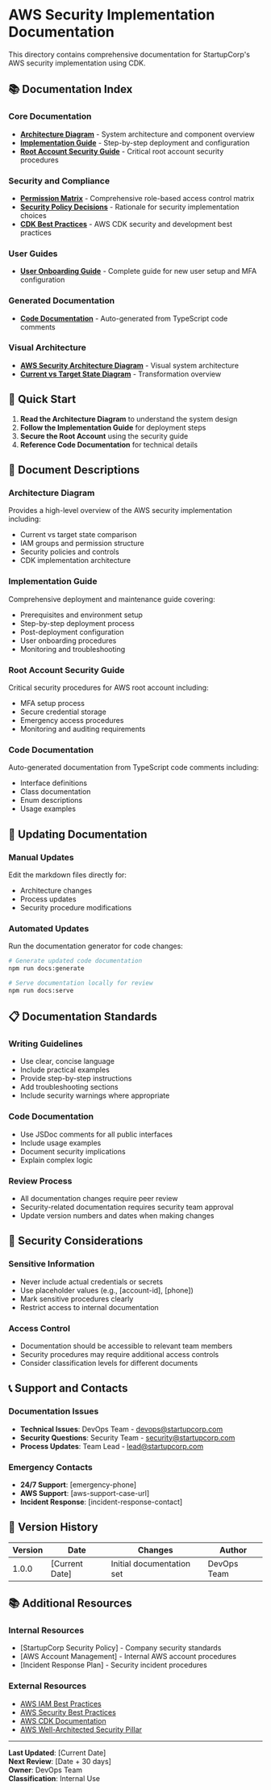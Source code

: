 # AWS Security Implementation Documentation

This directory contains comprehensive documentation for StartupCorp's AWS security implementation using CDK.

## 📚 Documentation Index

### Core Documentation

- **[Architecture Diagram](architecture-diagram.md)** - System architecture and component overview
- **[Implementation Guide](implementation-guide.md)** - Step-by-step deployment and configuration
- **[Root Account Security Guide](root-account-security-guide.md)** - Critical root account security procedures

### Security and Compliance

- **[Permission Matrix](permission-matrix.md)** - Comprehensive role-based access control matrix
- **[Security Policy Decisions](security-policy-decisions.md)** - Rationale for security implementation choices
- **[CDK Best Practices](cdk-best-practices.md)** - AWS CDK security and development best practices

### User Guides

- **[User Onboarding Guide](user-onboarding-guide.md)** - Complete guide for new user setup and MFA configuration

### Generated Documentation

- **[Code Documentation](code-documentation.md)** - Auto-generated from TypeScript code comments

### Visual Architecture

- **[AWS Security Architecture Diagram](../generated-diagrams/aws-security-architecture.png)** - Visual system architecture
- **[Current vs Target State Diagram](../generated-diagrams/current-vs-target-state.png)** - Transformation overview

## 🚀 Quick Start

1. **Read the Architecture Diagram** to understand the system design
2. **Follow the Implementation Guide** for deployment steps
3. **Secure the Root Account** using the security guide
4. **Reference Code Documentation** for technical details

## 📖 Document Descriptions

### Architecture Diagram

Provides a high-level overview of the AWS security implementation including:

- Current vs target state comparison
- IAM groups and permission structure
- Security policies and controls
- CDK implementation architecture

### Implementation Guide

Comprehensive deployment and maintenance guide covering:

- Prerequisites and environment setup
- Step-by-step deployment process
- Post-deployment configuration
- User onboarding procedures
- Monitoring and troubleshooting

### Root Account Security Guide

Critical security procedures for AWS root account including:

- MFA setup process
- Secure credential storage
- Emergency access procedures
- Monitoring and auditing requirements

### Code Documentation

Auto-generated documentation from TypeScript code comments including:

- Interface definitions
- Class documentation
- Enum descriptions
- Usage examples

## 🔄 Updating Documentation

### Manual Updates

Edit the markdown files directly for:

- Architecture changes
- Process updates
- Security procedure modifications

### Automated Updates

Run the documentation generator for code changes:

```bash
# Generate updated code documentation
npm run docs:generate

# Serve documentation locally for review
npm run docs:serve
```

## 📋 Documentation Standards

### Writing Guidelines

- Use clear, concise language
- Include practical examples
- Provide step-by-step instructions
- Add troubleshooting sections
- Include security warnings where appropriate

### Code Documentation

- Use JSDoc comments for all public interfaces
- Include usage examples
- Document security implications
- Explain complex logic

### Review Process

- All documentation changes require peer review
- Security-related documentation requires security team approval
- Update version numbers and dates when making changes

## 🔐 Security Considerations

### Sensitive Information

- Never include actual credentials or secrets
- Use placeholder values (e.g., [account-id], [phone])
- Mark sensitive procedures clearly
- Restrict access to internal documentation

### Access Control

- Documentation should be accessible to relevant team members
- Security procedures may require additional access controls
- Consider classification levels for different documents

## 📞 Support and Contacts

### Documentation Issues

- **Technical Issues**: DevOps Team - devops@startupcorp.com
- **Security Questions**: Security Team - security@startupcorp.com
- **Process Updates**: Team Lead - lead@startupcorp.com

### Emergency Contacts

- **24/7 Support**: [emergency-phone]
- **AWS Support**: [aws-support-case-url]
- **Incident Response**: [incident-response-contact]

## 🔄 Version History

| Version | Date           | Changes                   | Author      |
| ------- | -------------- | ------------------------- | ----------- |
| 1.0.0   | [Current Date] | Initial documentation set | DevOps Team |

## 📚 Additional Resources

### Internal Resources

- [StartupCorp Security Policy] - Company security standards
- [AWS Account Management] - Internal AWS account procedures
- [Incident Response Plan] - Security incident procedures

### External Resources

- [AWS IAM Best Practices](https://docs.aws.amazon.com/IAM/latest/UserGuide/best-practices.html)
- [AWS Security Best Practices](https://aws.amazon.com/architecture/security-identity-compliance/)
- [AWS CDK Documentation](https://docs.aws.amazon.com/cdk/)
- [AWS Well-Architected Security Pillar](https://docs.aws.amazon.com/wellarchitected/latest/security-pillar/)

---

**Last Updated**: [Current Date]  
**Next Review**: [Date + 30 days]  
**Owner**: DevOps Team  
**Classification**: Internal Use
